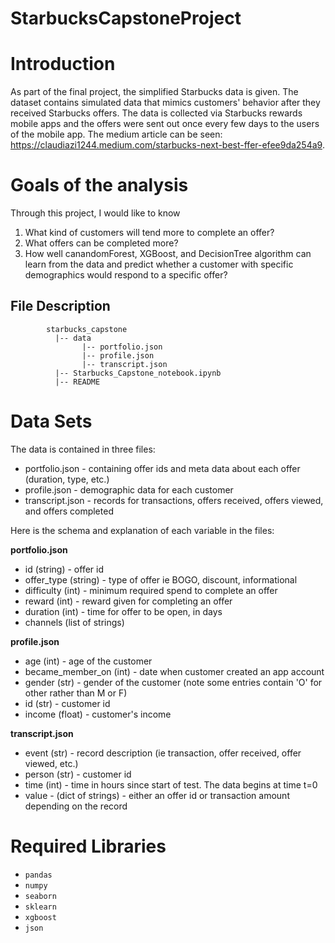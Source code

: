 # StarbucksCapstoneProject
# Introduction
As part of the final project, the simplified Starbucks data is given. 
The dataset contains simulated data that mimics customers' behavior after they received Starbucks offers.
The data is collected via Starbucks rewards mobile apps and the offers were sent out once every few days to the users of the mobile app.
The medium article can be seen: https://claudiazi1244.medium.com/starbucks-next-best-ffer-efee9da254a9.

# Goals of the analysis
Through this project, I would like to know 
1. What kind of customers will tend more to complete an offer?
2. What offers can be completed more?
3. How well canandomForest, XGBoost, and DecisionTree algorithm can learn from the data and predict whether a customer with specific demographics would respond to a specific offer?

## File Description
~~~~~~~
        starbucks_capstone
          |-- data
                |-- portfolio.json
                |-- profile.json
                |-- transcript.json
          |-- Starbucks_Capstone_notebook.ipynb
          |-- README
~~~~~~~


# Data Sets
The data is contained in three files:

* portfolio.json - containing offer ids and meta data about each offer (duration, type, etc.)
* profile.json - demographic data for each customer
* transcript.json - records for transactions, offers received, offers viewed, and offers completed

Here is the schema and explanation of each variable in the files:

**portfolio.json**
* id (string) - offer id
* offer_type (string) - type of offer ie BOGO, discount, informational
* difficulty (int) - minimum required spend to complete an offer
* reward (int) - reward given for completing an offer
* duration (int) - time for offer to be open, in days
* channels (list of strings)

**profile.json**
* age (int) - age of the customer 
* became_member_on (int) - date when customer created an app account
* gender (str) - gender of the customer (note some entries contain 'O' for other rather than M or F)
* id (str) - customer id
* income (float) - customer's income

**transcript.json**
* event (str) - record description (ie transaction, offer received, offer viewed, etc.)
* person (str) - customer id
* time (int) - time in hours since start of test. The data begins at time t=0
* value - (dict of strings) - either an offer id or transaction amount depending on the record

# Required Libraries
* `pandas`
* `numpy`
* `seaborn`
* `sklearn`
* `xgboost`
* `json`

